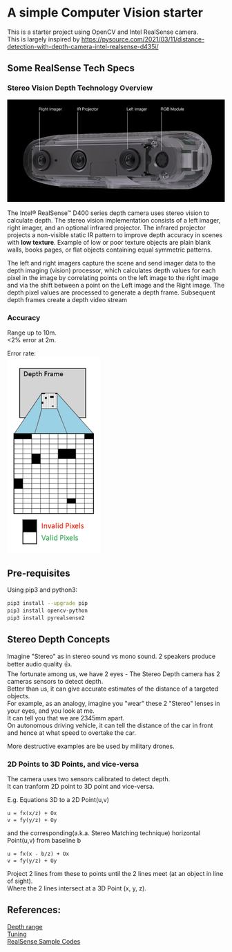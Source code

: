 # A simple Computer Vision starter

This is a starter project using OpenCV and Intel RealSense camera.  
This is largely inspired by 
https://pysource.com/2021/03/11/distance-detection-with-depth-camera-intel-realsense-d435i/

## Some RealSense Tech Specs

### Stereo Vision Depth Technology Overview

![cam_image](./doc/realsense_cam.png)

The Intel® RealSense™ D400 series depth camera uses stereo vision to calculate depth. The stereo vision implementation consists of a left imager, right imager, and an optional infrared projector. The infrared projector projects a non-visible static IR pattern to improve depth accuracy in scenes with **low texture**. Example of low or poor texture objects are plain blank walls, books pages, or flat objects containing equal symmetric patterns.  

The left and right imagers capture the scene and send imager data to the depth imaging (vision) processor, which calculates depth values for each pixel in the image by correlating points on the left image to the right image and via the shift between a point on the Left image and the Right image. The depth pixel values are processed to generate a depth frame. Subsequent depth frames create a depth video stream

### Accuracy
Range up to 10m.  
<2% error at 2m.  

Error rate:  
![error rate](./doc/realsense_error_rate.png)


## Pre-requisites

Using pip3 and python3:
```sh
pip3 install --upgrade pip
pip3 install opencv-python
pip3 install pyrealsense2
```

## Stereo Depth Concepts

Imagine "Stereo" as in stereo sound vs mono sound. 2 speakers produce better audio quality 👍.  
The fortunate among us, we have 2 eyes - The Stereo Depth camera has 2 cameras sensors to detect depth.  
Better than us, it can give accurate estimates of the distance of a targeted objects.  
For example, as an analogy, imagine you "wear" these 2 "Stereo" lenses in your eyes, and you look at me.  
It can tell you that we are 2345mm apart.  
On autonomous driving vehicle, it can tell the distance of the car in front and hence at what speed to overtake the car.  

More destructive examples are be used by military drones.  

### 2D Points to 3D Points, and vice-versa

The camera uses two sensors calibrated to detect depth.  
It can tranform 2D point to 3D point and vice-versa.  

E.g. Equations 3D to a 2D Point(u,v)
```
u = fx(x/z) + Ox
v = fy(y/z) + Oy
```
and the corresponding(a.k.a. Stereo Matching technique) horizontal Point(u,v) from baseline b  
```
u = fx(x - b/z) + Ox
v = fy(y/z) + Oy
```
Project 2 lines from these to points until the 2 lines meet (at an object in line of sight).  
Where the 2 lines intersect at a 3D Point (x, y, z). 



## References:  
[Depth range](https://www.intelrealsense.com/depth-camera-d435/#:~:text=A%20Powerful%2C%20Full%E2%80%91featured%20Depth%20Camera&text=With%20a%20range%20up%20to,2.0%20and%20cross%2Dplatform%20support.)  
[Tuning](https://dev.intelrealsense.com/docs/tuning-depth-cameras-for-best-performance)  
[RealSense Sample Codes](https://github.com/IntelRealSense/librealsense)  
